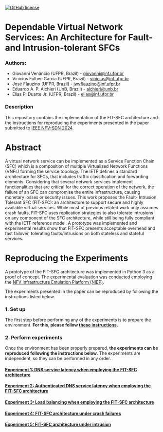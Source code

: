 [![GitHub license](https://img.shields.io/badge/License-MIT-blue.svg)](https://lbesson.mit-license.org/)

# Dependable Virtual Network Services: An Architecture for Fault- and Intrusion-tolerant SFCs

### Authors:
- Giovanni Venâncio (UFPR, Brazil) - giovanni@inf.ufpr.br
- Vinicius Fulber-Garcia (UFPR, Brazil) - vinicius@inf.ufpr.br
- José Flauzino (UFPR, Brazil) - jwvflauzino@inf.ufpr.br
- Eduardo A. P. Alchieri (UnB, Brazil) - alchieri@unb.br
- Elias P. Duarte Jr. (UFPR, Brazil) - elias@inf.ufpr.br

### Description

This repository contains the implementation of the FIT-SFC architecture and the instructions for reproducing the experiments presented in the paper submitted to [IEEE NFV-SDN 2024](https://nfvsdn2024.ieee-nfvsdn.org/).

# Abstract
A virtual network service can be implemented as a Service Function Chain (SFC) which is a composition of multiple Virtualized Network Functions (VNFs) forming the service topology. The IETF defines a standard architecture for SFCs, that includes traffic classification and forwarding elements. Considering that several network services implement functionalities that are critical for the correct operation of the network, the failure of an SFC can compromise the entire infrastructure, causing monetary losses or security issues. This work proposes the Fault- Intrusion Tolerant SFC (FIT-SFC): an architecture to support secure and highly available virtual services. While most of previous related work only assumes crash faults, FIT-SFC uses replication strategies to also tolerate intrusions on any component of the SFC architecture, while still being fully compliant with the IETF reference model. A prototype was implemented and experimental results show that FIT-SFC presents acceptable overhead and fast failover, tolerating faults/intrusions on both stateless and stateful services.

# Reproducing the Experiments

A prototype of the FIT-SFC architecture was implemented in Python 3 as a proof of concept. The experimental evaluation was conducted employing the [NFV Infrastructure Emulation Platform (NIEP)](https://ieeexplore.ieee.org/document/8432239).

The experiments presented in the paper can be reproduced by following the instructions listed below.

### 1. Set up

The first step before performing any of the experiments is to prepare the environment. **For this, please follow [these instructions](Set_up).**

### 2. Perform experiments

Once the environment has been properly prepared, **the experiments can be reproduced following the instructions below.** The experiments are independent, so they can be performed in any order.

#### [Experiment 1: DNS service latency when employing the FIT-SFC architecture](Experiment_1)
#### [Experiment 2: Authenticated DNS service latency when employing the FIT-SFC architecture](Experiment_2)
#### [Experiment 3: Load balancing when employing the FIT-SFC architecture](Experiment_3)
#### [Experiment 4: FIT-SFC architecture under crash failures](Experiment_4)
#### [Experiment 5: FIT-SFC architecture under intrusion](Experiment_5)
